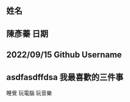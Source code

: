 姓名
----
陳彥蓁
日期
----
2022/09/15
Github Username
---------------
asdfasdffdsa
我最喜歡的三件事
---------------
睡覺 玩電腦 玩音樂